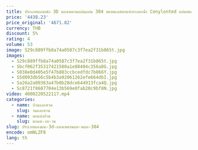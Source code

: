 ```yaml
---
title: ประเภทแผงผนัง 3D แผงเพดานแผ่นแผ่น 304 สแตนเลสตกแต่งระลอกน้ํา Conylonted แผ่นสแตนเลส
price: '4438.23'
price_original: '4671.82'
currency: THB
discount: 5%
rating: 4
volume: 53
image: S29c889ffb8a74a0587c3f7ea2f31b865t.jpg
images:
  - S29c889ffb8a74a0587c3f7ea2f31b865t.jpg
  - Sbcf062f35317421580a1e88404c356a8G.jpg
  - S038e0d405e5f47b883ccbcedfdc7b866Y.jpg
  - S5d093db56c5b4b3a92061262efe664dbI.jpg
  - Sa26a2a00363a47b0b28dce644913fca4Q.jpg
  - Sc8721f8687704e13b569e0fab20c9bf8N.jpg
video: 4000220522117.mp4
categories:
  - name: บ้านและสวน
    slug: านและสวน
  - name: ตกแต่งบ้าน
    slug: ตกแต-งบ-าน
slug: ประเภทแผงผน-3d-แผงเพดานแผ-นแผ-304
encode: omNLZF8
lang: th
---
```

  